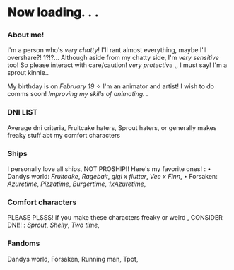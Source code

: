 # 𝐍𝐨𝐰 𝐥𝐨𝐚𝐝𝐢𝐧𝐠. . .




### About me! 
I'm a person who's _very chatty_! I'll rant almost everything, maybe I'll overshare?! 1?!?...
Although aside from my chatty side, I'm _very sensitive_ too! So please interact with care/caution! 
_very protective_ ,, I must say! I'm a sprout kinnie.. 

My birthday is on _February 19_ ✧
I'm an animator and artist! I wish to do comms soon! 
*Improving my skills of animating. .*

### DNI LIST
Average dni criteria, Fruitcake haters, Sprout haters, or generally makes freaky stuff abt my comfort characters

### Ships 
I personally love all ships, NOT PROSHIP!! 
Here's my favorite ones! :
 • Dandys world:
*Fruitcake*, 
*Ragebait*, 
*gigi x flutter*, 
*Vee x Finn*, 
 • Forsaken:
*Azuretime*, 
*Pizzatime*, 
*Burgertime*, 
*1xAzuretime*, 

### Comfort characters
PLEASE PLSSS! if you make these characters freaky or weird , CONSIDER DNI!! :
*Sprout*, 
*Shelly*, 
*Two time*, 

### Fandoms
Dandys world, 
Forsaken, 
Running man, 
Tpot, 
